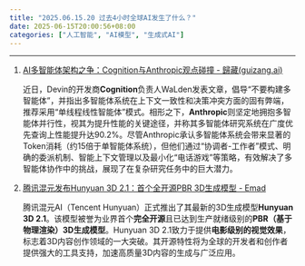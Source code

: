 ```yaml
---
title: "2025.06.15.20 过去4小时全球AI发生了什么？"
date: 2025-06-15T20:00:56+08:00
categories: ["人工智能", "AI模型", "生成式AI"]
---
```


---

1.  [AI多智能体架构之争：Cognition与Anthropic观点碰撞 - 歸藏(guizang.ai)](https://x.com/op7418/status/1934161278681096266)

    近日，Devin的开发商**Cognition**负责人WaLden发表文章，倡导“不要构建多智能体”，并指出多智能体系统在上下文一致性和决策冲突方面的固有弊端，推荐采用“单线程线性智能体”模式。相形之下，**Anthropic**则坚定地拥抱多智能体并行性，视其为提升性能的关键途径，并称其多智能体研究系统在广度优先查询上性能提升达90.2%。尽管Anthropic承认多智能体系统会带来显著的Token消耗（约15倍于单智能体系统），但他们通过“协调者-工作者”模式、明确的委派机制、智能上下文管理以及最小化“电话游戏”等策略，有效解决了多智能体协作中的挑战，展现了在复杂研究任务中的巨大潜力。

2.  [腾讯混元发布Hunyuan 3D 2.1：首个全开源PBR 3D生成模型 - Emad](https://x.com/EMostaque/status/1934177533031043568)

    腾讯混元AI（Tencent Hunyuan）正式推出了其最新的3D生成模型**Hunyuan 3D 2.1**。该模型被誉为业界首个**完全开源**且已达到生产就绪级别的**PBR（基于物理渲染）3D生成模型**。Hunyuan 3D 2.1致力于提供**电影级别的视觉效果**，标志着3D内容创作领域的一大突破。其开源特性将为全球的开发者和创作者提供强大的工具支持，加速高质量3D内容的生成与广泛应用。